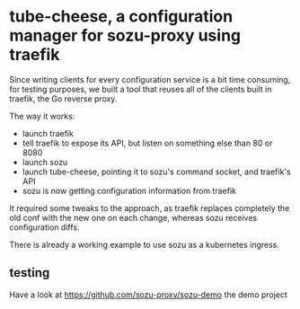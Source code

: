 # tube-cheese, a configuration manager for sozu-proxy using traefik

Since writing clients for every configuration service is a bit time consuming,
for testing purposes, we built a tool that reuses all of the clients built in
traefik, the Go reverse proxy.

The way it works:

- launch traefik
- tell traefik to expose its API, but listen on something else than 80 or 8080
- launch sozu
- launch tube-cheese, pointing it to sozu's command socket, and traefik's API
- sozu is now getting configuration information from traefik

It required some tweaks to the approach, as traefik replaces completely the old
conf with the new one on each change, whereas sozu receives configuration diffs.

There is already a working example to use sozu as a kubernetes ingress.

## testing

Have a look at https://github.com/sozu-proxy/sozu-demo the demo project
